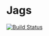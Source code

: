 # Jags

[![Build Status](https://travis-ci.org/goedman/Jags.jl.svg?branch=master)](https://travis-ci.org/goedman/Jags.jl)
